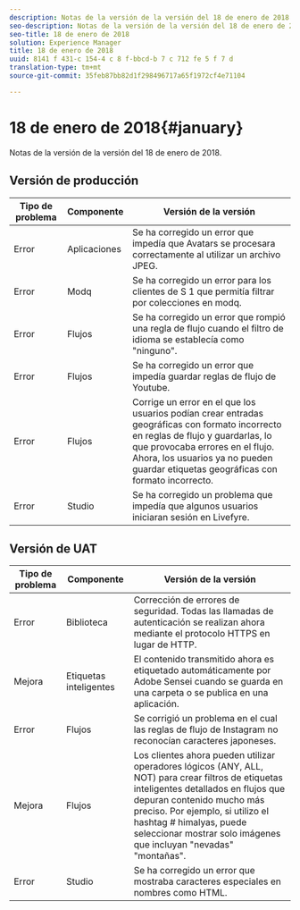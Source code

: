 ```yaml
---
description: Notas de la versión de la versión del 18 de enero de 2018.
seo-description: Notas de la versión de la versión del 18 de enero de 2018.
seo-title: 18 de enero de 2018
solution: Experience Manager
title: 18 de enero de 2018
uuid: 8141 f 431-c 154-4 c 8 f-bbcd-b 7 c 712 fe 5 f 7 d
translation-type: tm+mt
source-git-commit: 35feb87bb82d1f298496717a65f1972cf4e71104

---
```



# 18 de enero de 2018{#january}

Notas de la versión de la versión del 18 de enero de 2018.

## Versión de producción

| **Tipo de problema** | **Componente** | **Versión de la versión** |
|---|---|---|
| Error | Aplicaciones | Se ha corregido un error que impedía que Avatars se procesara correctamente al utilizar un archivo JPEG. |
| Error | Modq | Se ha corregido un error para los clientes de S 1 que permitía filtrar por colecciones en modq. |
| Error | Flujos | Se ha corregido un error que rompió una regla de flujo cuando el filtro de idioma se establecía como "ninguno". |
| Error | Flujos | Se ha corregido un error que impedía guardar reglas de flujo de Youtube. |
| Error | Flujos | Corrige un error en el que los usuarios podían crear entradas geográficas con formato incorrecto en reglas de flujo y guardarlas, lo que provocaba errores en el flujo. Ahora, los usuarios ya no pueden guardar etiquetas geográficas con formato incorrecto. |
| Error | Studio | Se ha corregido un problema que impedía que algunos usuarios iniciaran sesión en Livefyre. |

## Versión de UAT

| **Tipo de problema** | **Componente** | **Versión de la versión** |
|---|---|---|
| Error | Biblioteca | Corrección de errores de seguridad. Todas las llamadas de autenticación se realizan ahora mediante el protocolo HTTPS en lugar de HTTP. |
| Mejora | Etiquetas inteligentes | El contenido transmitido ahora es etiquetado automáticamente por Adobe Sensei cuando se guarda en una carpeta o se publica en una aplicación. |
| Error | Flujos | Se corrigió un problema en el cual las reglas de flujo de Instagram no reconocían caracteres japoneses. |
| Mejora | Flujos | Los clientes ahora pueden utilizar operadores lógicos (ANY, ALL, NOT) para crear filtros de etiquetas inteligentes detallados en flujos que depuran contenido mucho más preciso. Por ejemplo, si utilizo el hashtag # himalyas, puede seleccionar mostrar solo imágenes que incluyan "nevadas" "montañas". |
| Error | Studio | Se ha corregido un error que mostraba caracteres especiales en nombres como HTML. |

